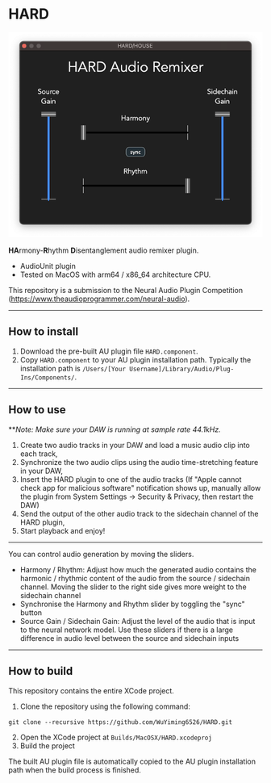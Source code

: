 # HARD
![HARD-UI](HARD-UI.png)

**HA**rmony-**R**hythm **D**isentanglement audio remixer plugin.
+ AudioUnit plugin
+ Tested on MacOS with arm64 / x86_64 architecture CPU.

This repository is a submission to the Neural Audio Plugin Competition (https://www.theaudioprogrammer.com/neural-audio).

---------

## How to install
1. Download the pre-built AU plugin file `HARD.component`.
2. Copy `HARD.component` to your AU plugin installation path. Typically the installation path is `/Users/[Your Username]/Library/Audio/Plug-Ins/Components/`.

--------

## How to use
***Note: Make sure your DAW is running at sample rate 44.1kHz.*
1. Create two audio tracks in your DAW and load a music audio clip into each track,
2. Synchronize the two audio clips using the audio time-stretching feature in your DAW,
3. Insert the HARD plugin to one of the audio tracks (If "Apple cannot check app for malicious software" notification shows up, manually allow the plugin from System Settings -> Security & Privacy, then restart the DAW)
4. Send the output of the other audio track to the sidechain channel of the HARD plugin,
5. Start playback and enjoy!

-------
You can control audio generation by moving the sliders.

+ Harmony / Rhythm: Adjust how much the generated audio contains the harmonic / rhythmic content of the audio from the source / sidechain channel. Moving the slider to the right side gives more weight to the sidechain channel
+ Synchronise the Harmony and Rhythm slider by toggling the "sync" button
+ Source Gain / Sidechain Gain: Adjust the level of the audio that is input to the neural network model. Use these sliders if there is a large difference in audio level between the source and sidechain inputs

-----

## How to build

This repository contains the entire XCode project. 

1. Clone the repository using the following command:
```
git clone --recursive https://github.com/WuYiming6526/HARD.git
```
2. Open the XCode project at `Builds/MacOSX/HARD.xcodeproj`
3. Build the project

The built AU plugin file is automatically copied to the AU plugin installation path when the build process is finished.